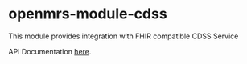 # openmrs-module-cdss
This module provides integration with FHIR compatible CDSS Service

API Documentation [here](https://editor.swagger.io/?url=https://raw.githubusercontent.com/Bahmni/openmrs-module-cdss/main/omod/src/main/resources/openapi.yaml).
